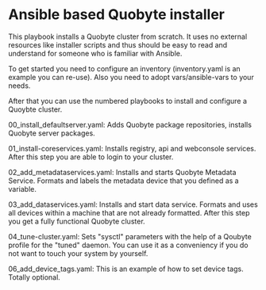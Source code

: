# Ansible based Quobyte installer 

This playbook installs a Quobyte cluster from scratch. It uses no external resources like installer scripts and thus should be easy to read and understand for someone who is familiar with Ansible. 

To get started you need to configure an inventory (inventory.yaml is an example you can re-use). 
Also you need to adopt vars/ansible-vars to your needs.

After that you can use the numbered playbooks to install and configure a Quoybte cluster.

00_install_defaultserver.yaml: Adds Quobyte package repositories, installs Quobyte server packages.

01_install-coreservices.yaml: Installs registry, api and webconsole services. After this step you are able to login to your cluster.

02_add_metadataservices.yaml: Installs and starts Quobyte Metadata Service. Formats and labels the metadata device that you defined as a variable.

03_add_dataservices.yaml: Installs and start data service. Formats and uses all devices within a machine that are not already formatted. After this step you get a fully functional Quobyte cluster.

04_tune-cluster.yaml: Sets "sysctl" parameters with  the help of a Qoubyte profile for the "tuned" daemon. You can use it as a conveniency if you do not want to touch your system by yourself.

06_add_device_tags.yaml: This is an example of how to set device tags. Totally optional.





